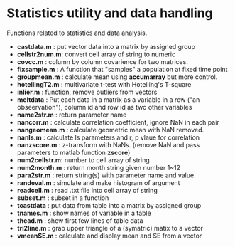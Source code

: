 # Statistics utility and data handling 

Functions related to statistics and data analysis.

* **castdata.m** : put vector data into a matrix by assigned group
* **cellstr2num.m**: convert cell array of string to numeric
* **covcc.m** : column by column covarience for two matrices.
* **fixsample.m** : A function that "samples" a population at fixed time point
* **groupmean.m** : calculate mean using **accumarray** but more control.
* **hotellingT2.m** : multivariate t-test with Hotelling's T-square
* **inlier.m** : function, remove outliers from vectors
* **meltdata** : Put each data in a matrix as a variable in a row ("an obseervation"), column id and row id as two other variables 
* **name2str.m** : return parameter name
* **nancorr.m** : calculate correlation coefficient, ignore NaN in each pair
* **nangeomean.m** : calculate geometric mean with NaN removed. 
* **nanls.m** : calculate ls parameters and r, p vlaue for correlation
* **nanzscore.m** : z-transform with NaNs. (remove NaN and pass parameters to matlab function **zscore**)
* **num2cellstr.m**: number to cell array of string
* **num2month.m** : return month string given number 1~12
* **para2str.m** : return string(s) with parameter name and value. 
* **randeval.m** : simulate and make histogram of argument
* **readcell.m** : read .txt file into cell array of string
* **subset.m** : subset in a function 
* **tcastdata** : put data from table into a matrix by assigned group
* **tnames.m** : show names of variable in a table
* **thead.m** : show first few lines of table data
* **tri2line.m** : grab upper triangle of a (symatric) matix to a vector
* **vmeanSE.m** : calculate and display mean and SE from a vector
